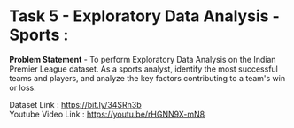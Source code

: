 # Task 5 - Exploratory Data Analysis - Sports : 
**Problem Statement** - To perform Exploratory Data Analysis on the Indian Premier League dataset. As a sports analyst, identify the most successful teams and players, and analyze the key factors contributing to a team's win or loss.

Dataset Link : https://bit.ly/34SRn3b
<br>
Youtube Video Link : https://youtu.be/rHGNN9X-mN8
